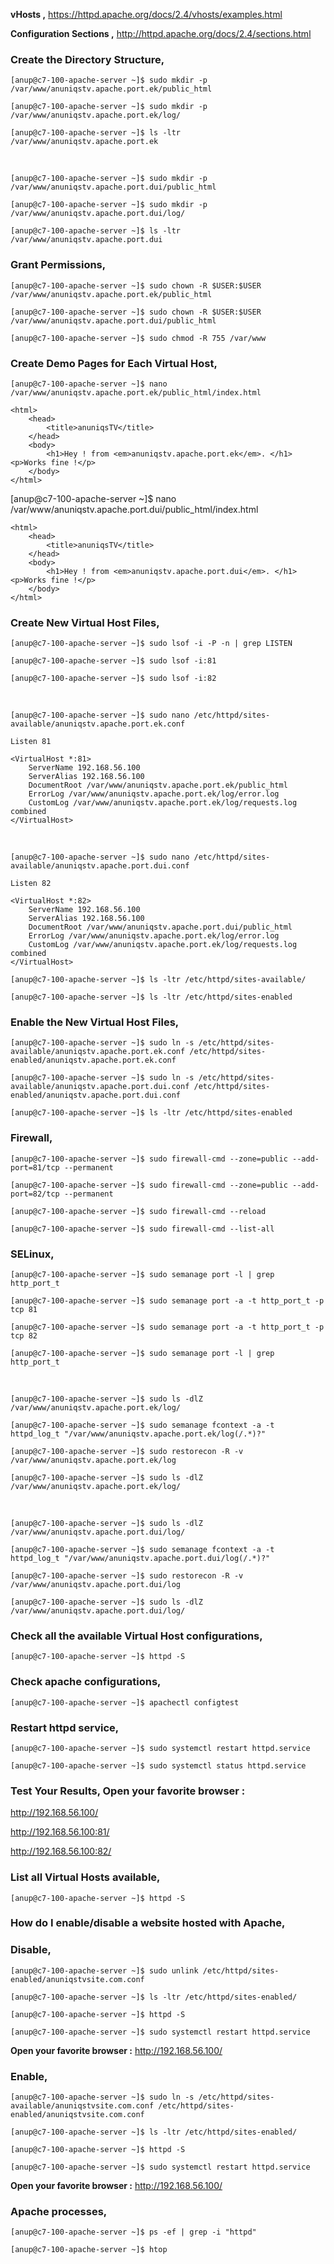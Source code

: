 **vHosts ,** https://httpd.apache.org/docs/2.4/vhosts/examples.html

**Configuration Sections ,** http://httpd.apache.org/docs/2.4/sections.html


### Create the Directory Structure,

`[anup@c7-100-apache-server ~]$ sudo mkdir -p /var/www/anuniqstv.apache.port.ek/public_html`

`[anup@c7-100-apache-server ~]$ sudo mkdir -p /var/www/anuniqstv.apache.port.ek/log/`

`[anup@c7-100-apache-server ~]$ ls -ltr /var/www/anuniqstv.apache.port.ek`

<br>

`[anup@c7-100-apache-server ~]$ sudo mkdir -p /var/www/anuniqstv.apache.port.dui/public_html`

`[anup@c7-100-apache-server ~]$ sudo mkdir -p /var/www/anuniqstv.apache.port.dui/log/`

`[anup@c7-100-apache-server ~]$ ls -ltr /var/www/anuniqstv.apache.port.dui`


### Grant Permissions,

`[anup@c7-100-apache-server ~]$ sudo chown -R $USER:$USER /var/www/anuniqstv.apache.port.ek/public_html`

`[anup@c7-100-apache-server ~]$ sudo chown -R $USER:$USER /var/www/anuniqstv.apache.port.dui/public_html`

`[anup@c7-100-apache-server ~]$ sudo chmod -R 755 /var/www`


### Create Demo Pages for Each Virtual Host,

`[anup@c7-100-apache-server ~]$ nano /var/www/anuniqstv.apache.port.ek/public_html/index.html`

    <html>
        <head>
            <title>anuniqsTV</title>
        </head>
        <body>
            <h1>Hey ! from <em>anuniqstv.apache.port.ek</em>. </h1>
    <p>Works fine !</p>
        </body>
    </html>

[anup@c7-100-apache-server ~]$ nano /var/www/anuniqstv.apache.port.dui/public_html/index.html

    <html>
        <head>
            <title>anuniqsTV</title>
        </head>
        <body>
            <h1>Hey ! from <em>anuniqstv.apache.port.dui</em>. </h1>
    <p>Works fine !</p>
        </body>
    </html>


### Create New Virtual Host Files,

`[anup@c7-100-apache-server ~]$ sudo lsof -i -P -n | grep LISTEN`

`[anup@c7-100-apache-server ~]$ sudo lsof -i:81`

`[anup@c7-100-apache-server ~]$ sudo lsof -i:82`

<br>

`[anup@c7-100-apache-server ~]$ sudo nano /etc/httpd/sites-available/anuniqstv.apache.port.ek.conf`

    Listen 81  
    
    <VirtualHost *:81>
        ServerName 192.168.56.100 
        ServerAlias 192.168.56.100
        DocumentRoot /var/www/anuniqstv.apache.port.ek/public_html
        ErrorLog /var/www/anuniqstv.apache.port.ek/log/error.log
        CustomLog /var/www/anuniqstv.apache.port.ek/log/requests.log combined
    </VirtualHost>

<br>

`[anup@c7-100-apache-server ~]$ sudo nano /etc/httpd/sites-available/anuniqstv.apache.port.dui.conf`

    Listen 82
    
    <VirtualHost *:82>
        ServerName 192.168.56.100
        ServerAlias 192.168.56.100
        DocumentRoot /var/www/anuniqstv.apache.port.dui/public_html
        ErrorLog /var/www/anuniqstv.apache.port.ek/log/error.log
        CustomLog /var/www/anuniqstv.apache.port.ek/log/requests.log combined
    </VirtualHost>


`[anup@c7-100-apache-server ~]$ ls -ltr /etc/httpd/sites-available/`

`[anup@c7-100-apache-server ~]$ ls -ltr /etc/httpd/sites-enabled`


### Enable the New Virtual Host Files,

`[anup@c7-100-apache-server ~]$ sudo ln -s /etc/httpd/sites-available/anuniqstv.apache.port.ek.conf /etc/httpd/sites-enabled/anuniqstv.apache.port.ek.conf`

`[anup@c7-100-apache-server ~]$ sudo ln -s /etc/httpd/sites-available/anuniqstv.apache.port.dui.conf /etc/httpd/sites-enabled/anuniqstv.apache.port.dui.conf`

`[anup@c7-100-apache-server ~]$ ls -ltr /etc/httpd/sites-enabled`


### Firewall,

`[anup@c7-100-apache-server ~]$ sudo firewall-cmd --zone=public --add-port=81/tcp --permanent`

`[anup@c7-100-apache-server ~]$ sudo firewall-cmd --zone=public --add-port=82/tcp --permanent`

`[anup@c7-100-apache-server ~]$ sudo firewall-cmd --reload`

`[anup@c7-100-apache-server ~]$ sudo firewall-cmd --list-all`


### SELinux,

`[anup@c7-100-apache-server ~]$ sudo semanage port -l | grep http_port_t`

`[anup@c7-100-apache-server ~]$ sudo semanage port -a -t http_port_t -p tcp 81`

`[anup@c7-100-apache-server ~]$ sudo semanage port -a -t http_port_t -p tcp 82`

`[anup@c7-100-apache-server ~]$ sudo semanage port -l | grep http_port_t`

<br>

`[anup@c7-100-apache-server ~]$ sudo ls -dlZ /var/www/anuniqstv.apache.port.ek/log/`

`[anup@c7-100-apache-server ~]$ sudo semanage fcontext -a -t httpd_log_t "/var/www/anuniqstv.apache.port.ek/log(/.*)?"`

`[anup@c7-100-apache-server ~]$ sudo restorecon -R -v /var/www/anuniqstv.apache.port.ek/log`

`[anup@c7-100-apache-server ~]$ sudo ls -dlZ /var/www/anuniqstv.apache.port.ek/log/`

<br>

`[anup@c7-100-apache-server ~]$ sudo ls -dlZ /var/www/anuniqstv.apache.port.dui/log/`

`[anup@c7-100-apache-server ~]$ sudo semanage fcontext -a -t httpd_log_t "/var/www/anuniqstv.apache.port.dui/log(/.*)?"`

`[anup@c7-100-apache-server ~]$ sudo restorecon -R -v /var/www/anuniqstv.apache.port.dui/log`

`[anup@c7-100-apache-server ~]$ sudo ls -dlZ /var/www/anuniqstv.apache.port.dui/log/`


### Check all the available Virtual Host configurations,

`[anup@c7-100-apache-server ~]$ httpd -S`


### Check apache configurations,

`[anup@c7-100-apache-server ~]$ apachectl configtest`


### Restart httpd service,

`[anup@c7-100-apache-server ~]$ sudo systemctl restart httpd.service`

`[anup@c7-100-apache-server ~]$ sudo systemctl status httpd.service`


### Test Your Results, Open your favorite browser : 

http://192.168.56.100/

http://192.168.56.100:81/

http://192.168.56.100:82/


### List all Virtual Hosts available,

`[anup@c7-100-apache-server ~]$ httpd -S`


### How do I enable/disable a website hosted with Apache,

### Disable,

`[anup@c7-100-apache-server ~]$ sudo unlink /etc/httpd/sites-enabled/anuniqstvsite.com.conf`

`[anup@c7-100-apache-server ~]$ ls -ltr /etc/httpd/sites-enabled/`

`[anup@c7-100-apache-server ~]$ httpd -S`

`[anup@c7-100-apache-server ~]$ sudo systemctl restart httpd.service`


**Open your favorite browser :** http://192.168.56.100/


### Enable,

`[anup@c7-100-apache-server ~]$ sudo ln -s /etc/httpd/sites-available/anuniqstvsite.com.conf /etc/httpd/sites-enabled/anuniqstvsite.com.conf`

`[anup@c7-100-apache-server ~]$ ls -ltr /etc/httpd/sites-enabled/`

`[anup@c7-100-apache-server ~]$ httpd -S`

`[anup@c7-100-apache-server ~]$ sudo systemctl restart httpd.service`


**Open your favorite browser :** http://192.168.56.100/


### Apache processes,

`[anup@c7-100-apache-server ~]$ ps -ef | grep -i "httpd"`

`[anup@c7-100-apache-server ~]$ htop`

<br>
